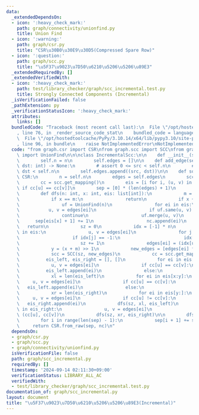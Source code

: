 ```yaml
---
data:
  _extendedDependsOn:
  - icon: ':heavy_check_mark:'
    path: graph/connectivity/unionfind.py
    title: Union Find
  - icon: ':warning:'
    path: graph/csr.py
    title: "CSR\u30B0\u30E9\u30D5(Compressed Spare Row)"
  - icon: ':question:'
    path: graph/scc.py
    title: "\u5F37\u9023\u7D50\u6210\u5206\u5206\u89E3"
  _extendedRequiredBy: []
  _extendedVerifiedWith:
  - icon: ':heavy_check_mark:'
    path: test/library_checker/graph/scc_incremental.test.py
    title: Strongly Connected Components (Incremental)
  _isVerificationFailed: false
  _pathExtension: py
  _verificationStatusIcon: ':heavy_check_mark:'
  attributes:
    links: []
  bundledCode: "Traceback (most recent call last):\n  File \"/opt/hostedtoolcache/PyPy/3.10.14/x64/lib/pypy3.10/site-packages/onlinejudge_verify/documentation/build.py\"\
    , line 76, in _render_source_code_stat\n    bundled_code = language.bundle(\n\
    \  File \"/opt/hostedtoolcache/PyPy/3.10.14/x64/lib/pypy3.10/site-packages/onlinejudge_verify/languages/python.py\"\
    , line 96, in bundle\n    raise NotImplementedError\nNotImplementedError\n"
  code: "from graph.csr import CSR\nfrom graph.scc import SCC\nfrom graph.connectivity.unionfind\
    \ import UnionFind\n\n\nclass IncrementalScc:\n\n    def __init__(self, n: int):\n\
    \        self.n = n\n        self.edges = []\n\n    def add_edge(self, src: int,\
    \ dst: int) -> None:\n        # assert 0 <= src < self.n\n        # assert 0 <=\
    \ dst < self.n\n        self.edges.append((src, dst))\n\n    def solve(self) ->\
    \ CSR:\n        n = self.n\n        edges = self.edges\n        scc = SCC(n, edges)\n\
    \        cc = scc.get_mapping()\n        eis = [i for i, (u, v) in enumerate(edges)\
    \ if cc[u] == cc[v]]\n        sep = [0] * (len(edges) + 1)\n        nc = []\n\n\
    \        def dfs(n: int, x: int, eis: list[int]):\n            m = len(eis)\n\
    \            if x == m:\n                return\n            if x + 1 == m:\n\
    \                uf = UnionFind(n)\n                for ei in eis:\n         \
    \           u, v = edges[ei]\n                    if uf.same(u, v):\n        \
    \                continue\n                    uf.merge(u, v)\n              \
    \      sep[eis[x] + 1] += 1\n                    nc.append(ei)\n             \
    \   return\n            sz = 0\n            idx = [-1] * n\n            for ei\
    \ in eis:\n                u, v = edges[ei]\n                for j in [u, v]:\n\
    \                    if idx[j] == -1:\n                        idx[j] = sz\n \
    \                       sz += 1\n                edges[ei] = (idx[u], idx[v])\n\
    \            y = (x + m) >> 1\n            new_edges = [edges[ei] for ei in eis[:y]]\n\
    \            scc = SCC(sz, new_edges)\n            cc = scc.get_mapping()\n  \
    \          eis_left, eis_right = [], []\n            for ei in eis[:x]:\n    \
    \            u, v = edges[ei]\n                if cc[u] == cc[v]:\n          \
    \          eis_left.append(ei)\n                else:\n                    eis_right.append(ei)\n\
    \            xl = len(eis_left)\n            for ei in eis[x:y]:\n           \
    \     u, v = edges[ei]\n                if cc[u] == cc[v]:\n                 \
    \   eis_left.append(ei)\n                else:\n                    eis_right.append(ei)\n\
    \            xr = len(eis_right)\n            for ei in eis[y:]:\n           \
    \     u, v = edges[ei]\n                if cc[u] != cc[v]:\n                 \
    \   eis_right.append(ei)\n            dfs(sz, xl, eis_left)\n            for ei\
    \ in eis_right:\n                u, v = edges[ei]\n                edges[ei] =\
    \ (cc[u], cc[v])\n            dfs(sz, xr, eis_right)\n\n        dfs(n, 0, eis)\n\
    \        for i in range(len(sep) - 1):\n            sep[i + 1] += sep[i]\n   \
    \     return CSR.from_raw(sep, nc)\n"
  dependsOn:
  - graph/csr.py
  - graph/scc.py
  - graph/connectivity/unionfind.py
  isVerificationFile: false
  path: graph/scc_incremental.py
  requiredBy: []
  timestamp: '2024-09-14 02:11:30+09:00'
  verificationStatus: LIBRARY_ALL_AC
  verifiedWith:
  - test/library_checker/graph/scc_incremental.test.py
documentation_of: graph/scc_incremental.py
layout: document
title: "\u5F37\u9023\u7D50\u6210\u5206\u5206\u89E3(Incremental)"
---
```

